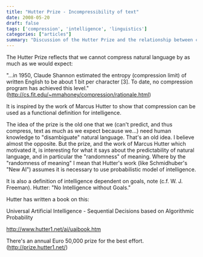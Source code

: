 ```yaml
---
title: "Hutter Prize - Incompressibility of text"
date: 2008-05-20
draft: false
tags: ['compression', 'intelligence', 'linguistics']
categories: ["articles"]
summary: "Discussion of the Hutter Prize and the relationship between compression and intelligence, noting the incompressibility of natural language."
---
```


The Hutter Prize reflects that we cannot compress natural language by as much as we would expect:

"...in 1950, Claude Shannon estimated the entropy (compression limit)
of written English to be about 1 bit per character [3]. To date, no
compression program has achieved this level."
(http://cs.fit.edu/~mmahoney/compression/rationale.html)

It is inspired by the work of Marcus Hutter to show that compression can be used as a functional definition for intelligence.

The idea of the prize is the old one that we (can't predict, and thus
compress, text as much as we expect because we...) need human
knowledge to "disambiguate" natural language. That's an old idea. I
believe almost the opposite. But the prize, and the work of Marcus
Hutter which motivated it, is interesting for what it says about the
predictability of natural language, and in particular the "randomness"
of meaning. Where by the "randomness of meaning" I mean that Hutter's
work (like Schmidhuber's "New AI") assumes it is necessary to use
probabilistic model of intelligence.

It is also a definition of intelligence dependent on goals, note (c.f.
W. J. Freeman). Hutter: "No Intelligence without Goals."

Hutter has written a book on this:

Universal Artificial Intelligence - Sequential Decisions based on
Algorithmic Probability

http://www.hutter1.net/ai/uaibook.htm

There's an annual Euro 50,000 prize for the best effort.
(http://prize.hutter1.net/)